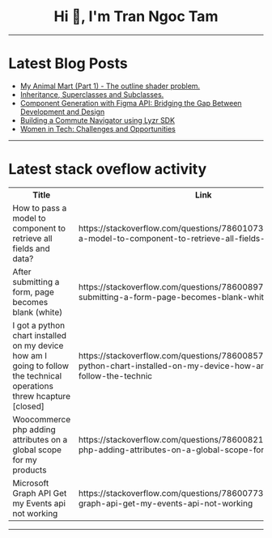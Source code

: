 <h1 align="center">Hi 👋, I'm Tran Ngoc Tam</h1>

---

# Latest Blog Posts 
<!-- BLOG-POST-LIST:START -->
- [My Animal Mart &lpar;Part 1&rpar; - The outline shader problem.](https://dev.to/longchau/my-animal-mart-part-1-the-outline-shader-problem-447f)
- [Inheritance, Superclasses and Subclasses.](https://dev.to/paulike/inheritance-superclasses-and-subclasses-5ede)
- [Component Generation with Figma API: Bridging the Gap Between Development and Design](https://dev.to/krjakbrjak/component-generation-with-figma-api-bridging-the-gap-between-development-and-design-1nho)
- [Building a Commute Navigator using Lyzr SDK](https://dev.to/akshay007/building-a-commute-navigator-using-lyzr-sdk-1c60)
- [Women in Tech: Challenges and Opportunities](https://dev.to/techstuff/women-in-tech-challenges-and-opportunities-551k)
<!-- BLOG-POST-LIST:END -->

---

# Latest stack oveflow activity
<table>
  <tr><th>Title</th><th>Link</th></tr>
  <!-- STACKOVERFLOW:START --><tr><td>How to pass a model to component to retrieve all fields and data?</td><td>https://stackoverflow.com/questions/78601073/how-to-pass-a-model-to-component-to-retrieve-all-fields-and-data</td></tr><tr><td>After submitting a form, page becomes blank &lpar;white&rpar;</td><td>https://stackoverflow.com/questions/78600897/after-submitting-a-form-page-becomes-blank-white</td></tr><tr><td>I got a python chart installed on my device how am I going to follow the technical operations threw hcapture [closed]</td><td>https://stackoverflow.com/questions/78600857/i-got-a-python-chart-installed-on-my-device-how-am-i-going-to-follow-the-technic</td></tr><tr><td>Woocommerce php adding attributes on a global scope for my products</td><td>https://stackoverflow.com/questions/78600821/woocommerce-php-adding-attributes-on-a-global-scope-for-my-products</td></tr><tr><td>Microsoft Graph API Get my Events api not working</td><td>https://stackoverflow.com/questions/78600773/microsoft-graph-api-get-my-events-api-not-working</td></tr><!-- STACKOVERFLOW:END -->
</table>

---


